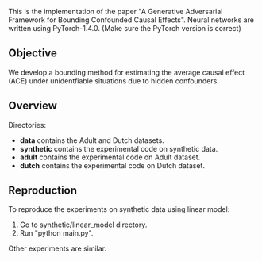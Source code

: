 This is the implementation of the paper "A Generative Adversarial Framework for Bounding Confounded Causal Effects". 
Neural networks are written using PyTorch-1.4.0. (Make sure the PyTorch version is correct)

## Objective
We develop a bounding method for estimating the average causal
effect (ACE) under unidentfiable situations due to hidden confounders.

## Overview
Directories:
+ **data** contains the Adult and Dutch datasets.
+ **synthetic** contains the experimental code on synthetic data.
+ **adult** contains the experimental code on Adult dataset.
+ **dutch** contains the experimental code on Dutch dataset.

## Reproduction
To reproduce the experiments on synthetic data using linear model:
1. Go to synthetic/linear_model directory.
2. Run "python main.py".

Other experiments are similar.